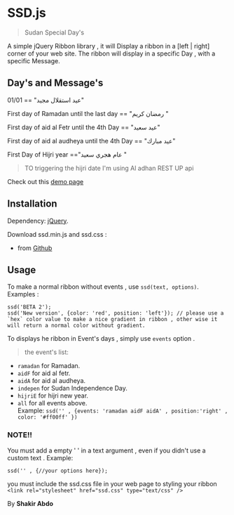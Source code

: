 SSD.js
=========

> Sudan Special Day's 

A simple jQuery Ribbon library , it will Display a ribbon in  a [left | right] corner of your web site.
The ribbon will display in a specific Day , with a specific Message.

## Day's and Message's
01/01 == "عيد استقلال مجيد"

First day of Ramadan until the last day == "رمضان كريم "  

First day of aid al Fetr until the 4th Day == "عيد سعيد"

First day of aid al audheya until the 4th Day == "عيد مبارك"

First Day of Hijri year =="عام هجري سعيد "

> TO triggering the hijri date I'm using Al adhan REST UP api


Check out this [demo page](http://shakir-abdo.github.io/SSD/demo.html)

## Installation

Dependency: [jQuery](http://jquery.com).

Download  ssd.min.js and ssd.css :
- from [Github](https://shakir-abdo.github.io/SSD/ssd.zip)

Usage
-----

To make a normal ribbon without events  , use `ssd(text, options)`. Examples :

    ssd('BETA 2');
    ssd('New version', {color: 'red', position: 'left'}); // please use a `hex` color value to make a nice gradient in ribbon , other wise it will return a normal color without gradient.

To displays he ribbon in Event's days , simply use `events` option .
> the event's list:

- `ramadan` for Ramadan. 
- `aidF` for aid al fetr. 
- `aidA` for aid al audheya. 
- `indepen` for Sudan Independence Day. 
- `hijriE` for hijri new year.
- `all` for all events above.  
Example:
`ssd('' , {events: 'ramadan aidF aidA' , position:'right' , color: '#ff00ff' })`


### NOTE!!

You must add a empty ' ' in a text argument , even if you didn't use a custom text .
Example: 

`ssd('' , {//your options here});`

you must include the ssd.css file in your web page to styling your ribbon
`<link rel="stylesheet" href="ssd.css" type="text/css" />`

By **Shakir Abdo**
